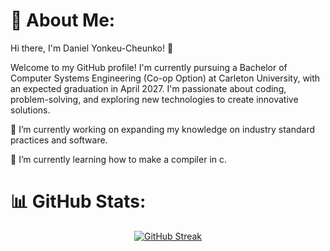 # 👋 About Me:
Hi there, I'm Daniel Yonkeu-Cheunko! 👋

Welcome to my GitHub profile! I'm currently pursuing a Bachelor of Computer Systems Engineering (Co-op Option) at Carleton University, with an expected graduation in April 2027. I'm passionate about coding, problem-solving, and exploring new technologies to create innovative solutions.

🔭 I’m currently working on expanding my knowledge on industry standard practices and software.

🌱 I’m currently learning how to make a compiler in c.

# 📊 GitHub Stats:
<p align="center">
  <a href="https://git.io/streak-stats"><img src="https://github-readme-streak-stats-tau-liard.vercel.app?user=danielyonkeucheunko&theme=dark" alt="GitHub Streak" /></a>
</p>


<!--
**danielyonkeucheunko/danielyonkeucheunko** is a ✨ _special_ ✨ repository because its `README.md` (this file) appears on your GitHub profile.

Here are some ideas to get you started:

- 🔭 I’m currently working on ...
- 🌱 I’m currently learning ...
- 👯 I’m looking to collaborate on ...
- 🤔 I’m looking for help with ...
- 💬 Ask me about ...
- 📫 How to reach me: ...
- 😄 Pronouns: ...
- ⚡ Fun fact: ...
-->
